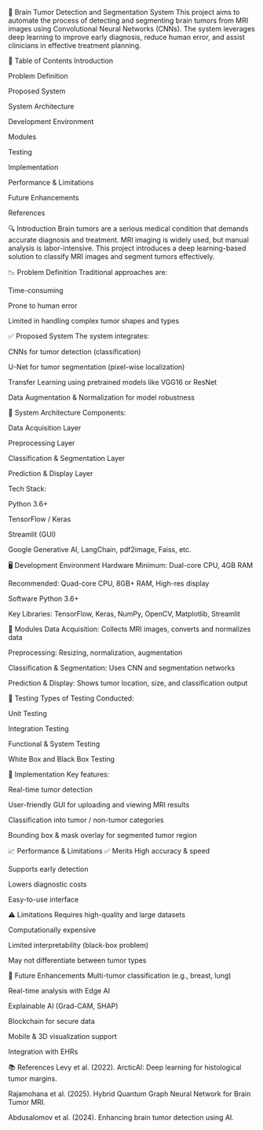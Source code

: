 🧠 Brain Tumor Detection and Segmentation System
This project aims to automate the process of detecting and segmenting brain tumors from MRI images using Convolutional Neural Networks (CNNs). The system leverages deep learning to improve early diagnosis, reduce human error, and assist clinicians in effective treatment planning.

📌 Table of Contents
Introduction

Problem Definition

Proposed System

System Architecture

Development Environment

Modules

Testing

Implementation

Performance & Limitations

Future Enhancements

References

🔍 Introduction
Brain tumors are a serious medical condition that demands accurate diagnosis and treatment. MRI imaging is widely used, but manual analysis is labor-intensive. This project introduces a deep learning-based solution to classify MRI images and segment tumors effectively.

📉 Problem Definition
Traditional approaches are:

Time-consuming

Prone to human error

Limited in handling complex tumor shapes and types

✅ Proposed System
The system integrates:

CNNs for tumor detection (classification)

U-Net for tumor segmentation (pixel-wise localization)

Transfer Learning using pretrained models like VGG16 or ResNet

Data Augmentation & Normalization for model robustness

🧰 System Architecture
Components:

Data Acquisition Layer

Preprocessing Layer

Classification & Segmentation Layer

Prediction & Display Layer

Tech Stack:

Python 3.6+

TensorFlow / Keras

Streamlit (GUI)

Google Generative AI, LangChain, pdf2image, Faiss, etc.

🖥 Development Environment
Hardware
Minimum: Dual-core CPU, 4GB RAM

Recommended: Quad-core CPU, 8GB+ RAM, High-res display

Software
Python 3.6+

Key Libraries: TensorFlow, Keras, NumPy, OpenCV, Matplotlib, Streamlit

🧩 Modules
Data Acquisition: Collects MRI images, converts and normalizes data

Preprocessing: Resizing, normalization, augmentation

Classification & Segmentation: Uses CNN and segmentation networks

Prediction & Display: Shows tumor location, size, and classification output

🧪 Testing
Types of Testing Conducted:

Unit Testing

Integration Testing

Functional & System Testing

White Box and Black Box Testing

🚀 Implementation
Key features:

Real-time tumor detection

User-friendly GUI for uploading and viewing MRI results

Classification into tumor / non-tumor categories

Bounding box & mask overlay for segmented tumor region

📈 Performance & Limitations
✅ Merits
High accuracy & speed

Supports early detection

Lowers diagnostic costs

Easy-to-use interface

⚠️ Limitations
Requires high-quality and large datasets

Computationally expensive

Limited interpretability (black-box problem)

May not differentiate between tumor types

🔮 Future Enhancements
Multi-tumor classification (e.g., breast, lung)

Real-time analysis with Edge AI

Explainable AI (Grad-CAM, SHAP)

Blockchain for secure data

Mobile & 3D visualization support

Integration with EHRs

📚 References
Levy et al. (2022). ArcticAI: Deep learning for histological tumor margins.

Rajamohana et al. (2025). Hybrid Quantum Graph Neural Network for Brain Tumor MRI.

Abdusalomov et al. (2024). Enhancing brain tumor detection using AI.
